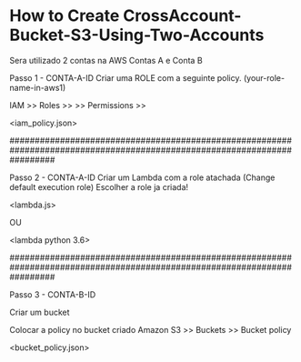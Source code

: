 # How to Create CrossAccount-Bucket-S3-Using-Two-Accounts

Sera utilizado 2 contas na AWS Contas A e Conta B

Passo 1 - CONTA-A-ID
Criar uma ROLE com a seguinte policy. (your-role-name-in-aws1)

IAM >> Roles >> <NOME DA ROLE> >> Permissions >> 

<iam_policy.json>


#########################################################################################################################

Passo 2 - CONTA-A-ID
Criar um Lambda com a role atachada (Change default execution role) Escolher a role ja criada!

<lambda.js>

OU

<lambda python 3.6>

#########################################################################################################################

Passo 3 - CONTA-B-ID

Criar um bucket <your-bucket-name> 

Colocar a policy no bucket criado
Amazon S3 >> Buckets >> Bucket policy

<bucket_policy.json>
